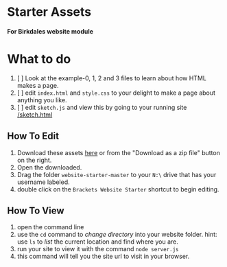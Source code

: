# Starter Assets
#### For Birkdales website module

# What to do

1. [ ] Look at the example-0, 1, 2 and 3 files to learn about how HTML makes a page.
1. [ ] edit `index.html` and `style.css` to your delight to make a page about anything you like.
1. [ ] edit `sketch.js` and view this by going to your running site [/sketch.html](http://localhost:3000/sketch.html)

## How To Edit

1. Download these assets [here](https://github.com/BirkdaleHigh/website-starter/archive/master.zip) or from the "Download as a zip file" button on the right.
1. Open the downloaded.
1. Drag the folder `website-starter-master` to your `N:\` drive that has your username labeled.
1. double click on the `Brackets Website Starter` shortcut to begin editing.

## How To View

1. open the command line
1. use the `cd` command to _change directory_ into your website folder. hint: use `ls` to _list_ the current location and find where you are.
1. run your site to view it with the command `node server.js`
1. this command will tell you the site url to visit in your browser.
